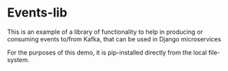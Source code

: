 # Events-lib

This is an example of a library of functionality to help in producing or consuming events to/from Kafka, that can be used in Django microservices 

For the purposes of this demo, it is pip-installed directly from the local file-system.
